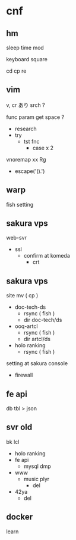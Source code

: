 
# cnf


## hm

sleep time mod

keyboard square

cd cp re


## vim

v, cr あり srch ?


func param get space ?
- research
- try
  - tst fnc
    - case x 2


vnoremap xx Rg
- escape('().')


## warp

fish setting


## sakura vps

web-svr
- ssl
  - confirm at komeda
    - crt


## sakura vps

site mv ( cp )
- doc-tech-ds
  - rsync ( fish )
  - dir doc-tech/ds
- ooq-artcl
  - rsync ( fish )
  - dir artcl/ds
- holo ranking
  - rsync ( fish )


setting at sakura console
- firewall


## fe api

db tbl > json


## svr old

bk lcl
- holo ranking
- fe api
  - mysql dmp
- www
  - music plyr
    - del
- 42ya
  - del


## docker

learn



